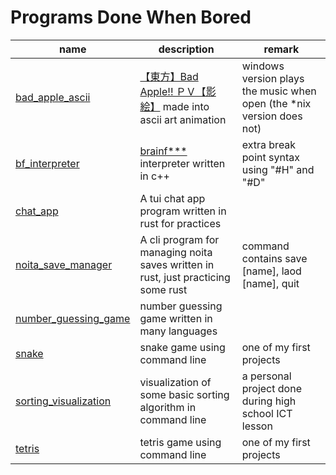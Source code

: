 # Programs Done When Bored

name | description | remark
--- | --- | ---
[bad_apple_ascii](bad_apple_ascii) | [【東方】Bad Apple!! ＰＶ【影絵】](https://www.youtube.com/watch?v=FtutLA63Cp8) made into ascii art animation | windows version plays the music when open (the \*nix version does not)
[bf_interpreter](bf_interpreter) | [brainf\*\*\*](https://en.wikipedia.org/wiki/Brainfuck) interpreter written in c++ | extra break point syntax using "#H" and "#D"
[chat_app](chat_app) | A tui chat app program written in rust for practices | 
[noita_save_manager](noita_save_manager) | A cli program for managing noita saves written in rust, just practicing some rust |command contains save [name], laod [name], quit
[number_guessing_game](number_guessing_game) | number guessing game written in many languages |
[snake](snake) | snake game using command line | one of my first projects
[sorting_visualization](sorting_visualization) | visualization of some basic sorting algorithm in command line | a personal project done during high school ICT lesson 
[tetris](tetris) | tetris game using command line | one of my first projects
